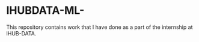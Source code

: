 # IHUBDATA-ML-
This repository contains work that I have done as a part of the internship at IHUB-DATA.
